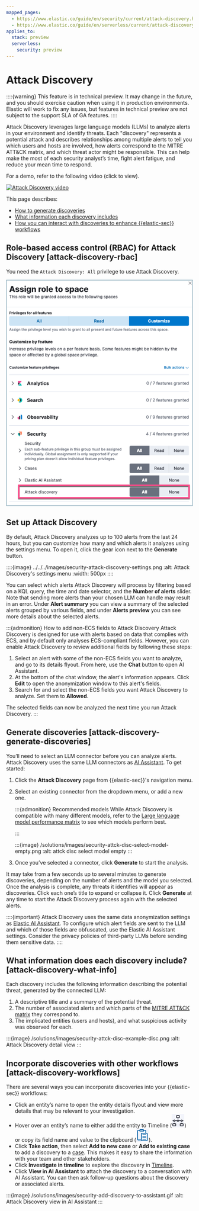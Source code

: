 ```yaml
---
mapped_pages:
  - https://www.elastic.co/guide/en/security/current/attack-discovery.html
  - https://www.elastic.co/guide/en/serverless/current/attack-discovery.html
applies_to:
  stack: preview
  serverless:
    security: preview
---
```


# Attack Discovery

::::{warning}
This feature is in technical preview. It may change in the future, and you should exercise caution when using it in production environments. Elastic will work to fix any issues, but features in technical preview are not subject to the support SLA of GA features.
::::


Attack Discovery leverages large language models (LLMs) to analyze alerts in your environment and identify threats. Each "discovery" represents a potential attack and describes relationships among multiple alerts to tell you which users and hosts are involved, how alerts correspond to the MITRE ATT&CK matrix, and which threat actor might be responsible. This can help make the most of each security analyst’s time, fight alert fatigue, and reduce your mean time to respond.

For a demo, refer to the following video (click to view).

[![Attack Discovery video](https://play.vidyard.com/eT92arEbpRddmSM4JeyzdX.jpg)](https://videos.elastic.co/watch/eT92arEbpRddmSM4JeyzdX?)


This page describes:

* [How to generate discoveries](/solutions/security/ai/attack-discovery.md#attack-discovery-generate-discoveries)
* [What information each discovery includes](/solutions/security/ai/attack-discovery.md#attack-discovery-what-info)
* [How you can interact with discoveries to enhance {{elastic-sec}} workflows](/solutions/security/ai/attack-discovery.md#attack-discovery-workflows)


## Role-based access control (RBAC) for Attack Discovery [attack-discovery-rbac]

You need the `Attack Discovery: All` privilege to use Attack Discovery.

![attack-discovery-rbac](/solutions/images/security-attck-disc-rbac.png)

## Set up Attack Discovery

By default, Attack Discovery analyzes up to 100 alerts from the last 24 hours, but you can customize how many and which alerts it analyzes using the settings menu. To open it, click the gear icon next to the **Generate** button.

::::{image} ../../../images/security-attack-discovery-settings.png
:alt: Attack Discovery's settings menu
:width: 500px
::::

You can select which alerts Attack Discovery will process by filtering based on a KQL query, the time and date selector, and the **Number of alerts** slider. Note that sending more alerts than your chosen LLM can handle may result in an error. Under **Alert summary** you can view a summary of the selected alerts grouped by various fields, and under **Alerts preview** you can see more details about the selected alerts.

:::{admonition} How to add non-ECS fields to Attack Discovery
Attack Discovery is designed for use with alerts based on data that complies with ECS, and by default only analyses ECS-compliant fields. However, you can enable Attack Discovery to review additional fields by following these steps:

1.  Select an alert with some of the non-ECS fields you want to analyze, and go to its details flyout. From here, use the **Chat** button to open AI Assistant.
2.  At the bottom of the chat window, the alert's information appears. Click **Edit** to open the anonymization window to this alert's fields.
3.  Search for and select the non-ECS fields you want Attack Discovery to analyze. Set them to **Allowed**.

The selected fields can now be analyzed the next time you run Attack Discovery.
:::

## Generate discoveries [attack-discovery-generate-discoveries]

You’ll need to select an LLM connector before you can analyze alerts. Attack Discovery uses the same LLM connectors as [AI Assistant](/solutions/security/ai/ai-assistant.md). To get started:

1. Click the **Attack Discovery** page from {{elastic-sec}}'s navigation menu.
2. Select an existing connector from the dropdown menu, or add a new one.

   :::{admonition} Recommended models
   While Attack Discovery is compatible with many different models, refer to the [Large language model performance matrix](/solutions/security/ai/large-language-model-performance-matrix.md) to see which models perform best.

   :::


    :::{image} /solutions/images/security-attck-disc-select-model-empty.png
    :alt: attck disc select model empty
    :::

3. Once you’ve selected a connector, click **Generate** to start the analysis.

It may take from a few seconds up to several minutes to generate discoveries, depending on the number of alerts and the model you selected. Once the analysis is complete, any threats it identifies will appear as discoveries. Click each one’s title to expand or collapse it. Click **Generate** at any time to start the Attack Discovery process again with the selected alerts.

::::{important}
Attack Discovery uses the same data anonymization settings as [Elastic AI Assistant](/solutions/security/ai/ai-assistant.md). To configure which alert fields are sent to the LLM and which of those fields are obfuscated, use the Elastic AI Assistant settings. Consider the privacy policies of third-party LLMs before sending them sensitive data.
::::


## What information does each discovery include? [attack-discovery-what-info]

Each discovery includes the following information describing the potential threat, generated by the connected LLM:

1. A descriptive title and a summary of the potential threat.
2. The number of associated alerts and which parts of the [MITRE ATT&CK matrix](https://attack.mitre.org/) they correspond to.
3. The implicated entities (users and hosts), and what suspicious activity was observed for each.

:::{image} /solutions/images/security-attck-disc-example-disc.png
:alt: Attack Discovery detail view
:::


## Incorporate discoveries with other workflows [attack-discovery-workflows]

There are several ways you can incorporate discoveries into your {{elastic-sec}} workflows:

* Click an entity’s name to open the entity details flyout and view more details that may be relevant to your investigation.
* Hover over an entity’s name to either add the entity to Timeline (![Add to timeline icon](/solutions/images/security-icon-add-to-timeline.png "title =20x20")) or copy its field name and value to the clipboard (![Copy to clipboard icon](/solutions/images/security-icon-copy.png "title =20x20")).
* Click **Take action**, then select **Add to new case** or **Add to existing case** to add a discovery to a [case](/solutions/security/investigate/cases.md). This makes it easy to share the information with your team and other stakeholders.
* Click **Investigate in timeline** to explore the discovery in [Timeline](/solutions/security/investigate/timeline.md).
* Click **View in AI Assistant** to attach the discovery to a conversation with AI Assistant. You can then ask follow-up questions about the discovery or associated alerts.

:::{image} /solutions/images/security-add-discovery-to-assistant.gif
:alt: Attack Discovery view in AI Assistant
:::
